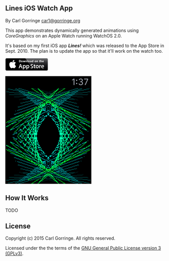 ## Lines iOS Watch App

By Carl Gorringe <car1@gorringe.org>

This app demonstrates dynamically generated animations using *CoreGraphics* on an Apple Watch running WatchOS 2.0.

It's based on my first iOS app ***Lines!*** which was released to the App Store in Sept. 2010.  The plan is to update the app so that it'll work on the watch too.


[![Available on the AppStore](img/app_store_badge.jpg)](https://itunes.apple.com/us/app/lines/id390391751)

![](img/screenshot.png)

## How It Works

TODO


## License

Copyright (c) 2015 Carl Gorringe. All rights reserved.

Licensed under the the terms of the [GNU General Public License version 3 (GPLv3)](http://www.gnu.org/licenses/gpl-3.0.html).
